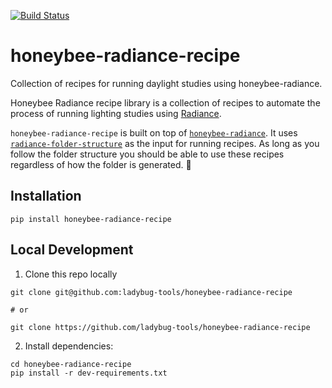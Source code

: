 [![Build Status](https://travis-ci.com/ladybug-tools/honeybee-radiance-recipe.svg?branch=master)](https://travis-ci.com/ladybug-tools/honeybee-radiance-recipe)

# honeybee-radiance-recipe

Collection of recipes for running daylight studies using honeybee-radiance.

Honeybee Radiance recipe library is a collection of recipes to automate the process of running lighting studies using [Radiance](http://radiance-online.org/).

`honeybee-radiance-recipe` is built on top of [`honeybee-radiance`](https://github.com/ladybug-tools/honeybee-radiance). It uses [`radiance-folder-structure`](https://github.com/ladybug-tools/radiance-folder-structure) as the input for running recipes. As long as you follow the folder structure you should be able to use these recipes regardless of how the folder is generated. :rocket:

## Installation

```console
pip install honeybee-radiance-recipe
```

## Local Development

1. Clone this repo locally

```console
git clone git@github.com:ladybug-tools/honeybee-radiance-recipe

# or

git clone https://github.com/ladybug-tools/honeybee-radiance-recipe
```

2. Install dependencies:

```console
cd honeybee-radiance-recipe
pip install -r dev-requirements.txt
```
